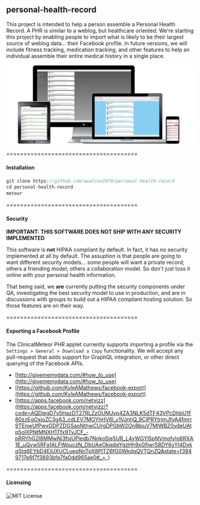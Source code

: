 ## personal-health-record

This project is intended to help a person assemble a Personal Health Record.  A PHR is similar to a weblog, but healthcare oriented.  We're starting this project by enabling people to import what is likely to be their largest source of weblog data... their Facebook profile.  In future versions, we will include fitness tracking, medication tracking, and other features to help an individual assemble their entire medical history in a single place.  


![PHR-MultiDevices](https://raw.githubusercontent.com/awatson1978/personal-health-record/master/public/PHR-MultiDevices.png)

======================================
#### Installation

```js
git clone https://github.com/awatson1978/personal-health-record
cd personal-health-record
meteor
```

======================================
#### Security  

**IMPORTANT:  THIS SOFTWARE DOES NOT SHIP WITH ANY SECURITY IMPLEMENTED**  

This software is **not** HIPAA compliant by default.  In fact, it has no security implemented at all by default.  The assuption is that people are going to want different security models...  some people will want a private record; others a friending model; others a collaboration model.  So don't just toss it online with your personal health information.  

That being said, we **are** currently putting the security components under QA, investigating the best security model to use in production, and are in discussions with groups to build out a HIPAA compliant hosting solution.  So those features are on their way.  

======================================
#### Exporting a Facebook Profile

The ClinicalMeteor PHR applet currently supports importing a profile via the ``Settings > General > Download a Copy`` functionality.  We will accept any pull-request that adds support for GraphQL integration, or other direct querying of the Facebook APIs.  

- [http://givememydata.com/#how_to_use](http://givememydata.com/#how_to_use)
- [https://github.com/KyleAMathews/facebook-export](https://github.com/KyleAMathews/facebook-export)
- [https://apps.facebook.com/netvizz](https://apps.facebook.com/netvizz/?code=AQDiegD7y5HazDT27RLZzOUMJyp4ZA3NLK5dTF43VPcDhbU1F80zzEgOxioZC3gA3_cdLEV7MOYhHV6l_v1VJnhQ_9CIPRYtrjmJfyA4fmrr9TEnwUfPwxGDPZDGSaoNthwCUrgDPGbW2On8bjuV7MlWBZ0ydeUAtp5olXPNtMNXH1Tfx9TvJCF_-pRRYhG2I8MMwNi3fsjUPledb7NnkoSje5UR_L4yWGYl5pNVmofyIo6RXA1E_uQyw5RFa1ALFWpuczN_DbUAeOkqdjeYgzHh9xGfiwrS8DY6yYI4DxkqStq6EYbD4EiUXUCLuepNnTpX8PlTZ6fG0WkdgQVTQnZQ&state=f3949717e6f7f3893bfe7fa0dd965ae0#_=_)



======================================
#### Licensing

![MIT License](https://img.shields.io/badge/license-MIT-blue.svg)
